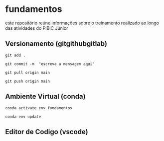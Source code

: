 # fundamentos
este repositório reúne informações sobre o treinamento realizado ao longo das atividades do PIBIC Júnior 

## Versionamento  (gitgithubgitlab)

```
git add . 
```

```
git commit -m  "escreva a mensagem aqui"
```

```
git pull origin main
```

```
git push origin main
```

## Ambiente Virtual (conda)

```
conda activate env_fundamentos
```

```
conda env update
```


## Editor de Codigo (vscode)